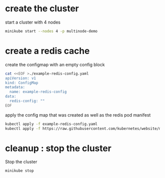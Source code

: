 
# create the cluster
start a cluster with 4 nodes
```bash
minikube start --nodes 4 -p multinode-demo
```

# create a redis cache

create the configmap with an empty config block
```bash
cat <<EOF >./example-redis-config.yaml
apiVersion: v1
kind: ConfigMap
metadata:
  name: example-redis-config
data:
  redis-config: ""
EOF
```

apply the config map that was created as well as the redis pod manifest
```bash
kubectl apply -f example-redis-config.yaml
kubectl apply -f https://raw.githubusercontent.com/kubernetes/website/main/content/en/examples/pods/config/redis-pod.yaml
```
















# cleanup : stop the cluster
Stop the cluster
```bash
minikube stop
```
